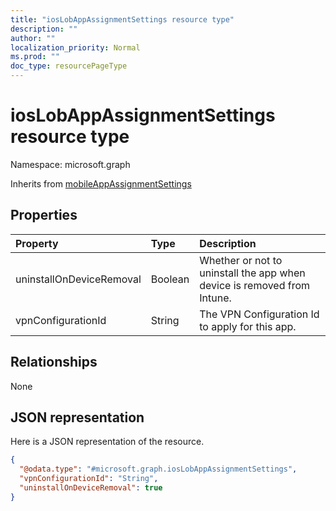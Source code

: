 ```yaml
---
title: "iosLobAppAssignmentSettings resource type"
description: ""
author: ""
localization_priority: Normal
ms.prod: ""
doc_type: resourcePageType
---
```


# iosLobAppAssignmentSettings resource type


Namespace: microsoft.graph




Inherits from [mobileAppAssignmentSettings](../resources/mobileappassignmentsettings.md)

## Properties
|Property|Type|Description|
|:---|:---|:---|
|uninstallOnDeviceRemoval|Boolean|Whether or not to uninstall the app when device is removed from Intune.|
|vpnConfigurationId|String|The VPN Configuration Id to apply for this app.|

## Relationships
None

## JSON representation
Here is a JSON representation of the resource.
<!-- {
  "blockType": "resource",
  "@odata.type": "microsoft.graph.iosLobAppAssignmentSettings"
}
-->
``` json
{
  "@odata.type": "#microsoft.graph.iosLobAppAssignmentSettings",
  "vpnConfigurationId": "String",
  "uninstallOnDeviceRemoval": true
}
```

